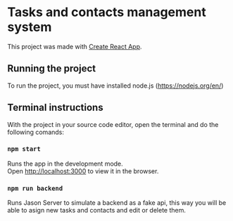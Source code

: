 # Tasks and contacts management system

This project was made with [Create React App](https://create-react-app.dev/).

## Running the project

To run the project, you must have installed node.js (https://nodejs.org/en/)

## Terminal instructions

With the project in your source code editor, open the terminal and do the following comands:

### `npm start`

Runs the app in the development mode.\
Open [http://localhost:3000](http://localhost:3000) to view it in the browser.

### `npm run backend`

Runs Jason Server to simulate a backend as a fake api,
this way you will be able to asign new tasks and contacts and
edit or delete them.

